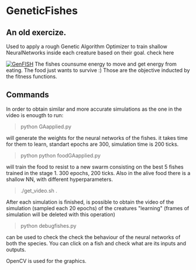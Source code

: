 # GeneticFishes
## An old exercize. 
Used to apply a rough Genetic Algorithm Optimizer to train shallow NeuralNetworks inside each creature based on their goal. 
check here 

[![GenFISH](http://i3.ytimg.com/vi/DngpADQ740Y/hqdefault.jpg)](https://www.youtube.com/watch?v=DngpADQ740Y "GenFishes")
The fishes counsume energy to move and get energy from eating. 
The food just wants to survive :)
Those are the objective inducted by the fitness functions.

## Commands
In order to obtain similar and more accurate simulations as the one in the video is enougth to run: 

>python GAapplied.py 

will generate the weights for the neural networks of the fishes. it takes time for them to learn, standart epochs are 300, simulation time is 200 ticks.

>python python foodGAapplied.py 

will train the food to resist to a new swarm consisting on the best 5 fishes trained in the stage 1. 300 epochs, 200 ticks.
Also in the alive food there is a shallow NN, with different hyperparameters.

>./get_video.sh .

After each simulation is finished, is possible to obtain the video of the simulation (sampled each 20 epochs) of the creatures "learning" (frames of simulation will be deleted with this operation) 

>python debugfishes.py

can be used to check the check the behaviour of the neural networks of both the species. You can click on a fish and check what are its inputs and outputs.

OpenCV is used for the graphics.


